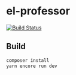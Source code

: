 # el-professor

[![Build Status](https://travis-ci.org/tentacode/el-professor.svg?branch=master)](https://travis-ci.org/tentacode/el-professor)

## Build

```bash
composer install
yarn encore run dev
```